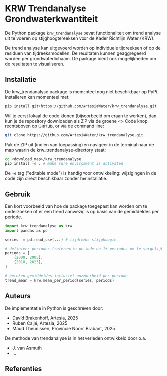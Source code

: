 # KRW Trendanalyse Grondwaterkwantiteit

De Python package `krw_trendanalyse` bevat functionaliteit om trend analyse uit
te voeren op stijghoogtereeksen voor de Kader Richtlijn Water (KRW).

De trend analyse kan uitgevoerd worden op individuele tijdreeksen of op de
residuen van tijdreeksmodellen. De resultaten kunnen geaggregeerd worden per
grondwaterlichaam. De package biedt ook mogelijkheden om de resultaten te
visualiseren.

## Installatie

De krw_trendanalyse package is momenteel nog niet beschikbaar op PyPi. Installeren kan momenteel met:

```bash
pip install git+https://github.com/ArtesiaWater/krw_trendanalyse.git
```

Wil je eerst lokaal de code klonen (bijvoorbeeld om eraan te werken), dan kun je de repository downloaden als ZIP via de groene <> Code knop rechtsboven op GitHub, of via de command line:
```bash
git clone https://github.com/ArtesiaWater/krw_trendanalyse.git
```
Pak de ZIP uit (indien van toepassing) en navigeer in de terminal naar de map waarin de krw_trendanalyse-directory staat:

```bash
cd <download_map>/krw_trendanalyse
pip install -e . # make sure environment is activated
```
De `-e` tag ("editable mode") is handig voor ontwikkeling: wijzigingen in de code zijn direct beschikbaar zonder herinstallatie.

## Gebruik

Een kort voorbeeld van hoe de package toegepast kan worden om te onderzoeken
of er een trend aanwezig is op basis van de gemiddeldes per periode.

```python
import krw_trendanalyse as krw
import pandas as pd

series  = pd.read_csv(...) # tijdreeks stijghoogte

# definieer periodes (referentie periode en 1+ periodes om te vergelijken)
periods = [
    (2000, 2005),
    (2018, 2023),
]

# bereken gemiddeldes inclusief onzekerheid per periode
trend_mean = krw.mean_per_period(series, periods)
```

## Auteurs

De implementatie in Python is geschreven door:

- Davíd Brakenhoff, Artesia, 2025
- Ruben Caljé, Artesia, 2025
- Maud Theunissen, Provincie Noord Brabant, 2025

De methode van trendanalyse is in het verleden ontwikkeld door o.a.

- J. van Asmuth
- ...

## Referenties
